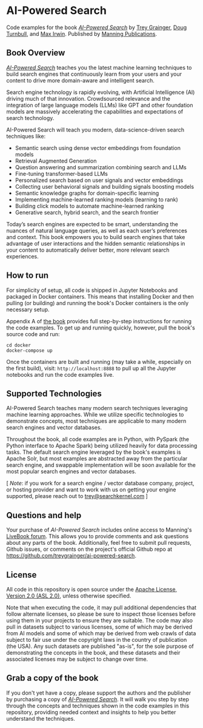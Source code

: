 # AI-Powered Search

Code examples for the book [_AI-Powered Search_](https://aipowerersearch.com) by [Trey Grainger](https://www.linkedin.com/in/treygrainger/), [Doug Turnbull](https://www.linkedin.com/in/softwaredoug/), and [Max Irwin](https://www.linkedin.com/in/maxirwin/). Published by [Manning Publications](https://www.manning.com).

## Book Overview
[_AI-Powered Search_](https://aipowerersearch.com) teaches you the latest machine learning techniques to build search engines that continuously learn from your users and your content to drive more domain-aware and intelligent search.

Search engine technology is rapidly evolving, with Artificial Intelligence (AI) driving much of that innovation. Crowdsourced relevance and the integration of large language models (LLMs) like GPT and other foundation models are massively accelerating the capabilities and expectations of search technology.

AI-Powered Search will teach you modern, data-science-driven search techniques like: 
- Semantic search using dense vector embeddings from foundation models
- Retrieval Augmented Generation
- Question answering and summarization combining search and LLMs
- Fine-tuning transformer-based LLMs
- Personalized search based on  user signals and vector embeddings
- Collecting user behavioral signals and building signals boosting models
- Semantic knowledge graphs for domain-specific learning
- Implementing machine-learned ranking models (learning to rank)
- Building click models to automate machine-learned ranking
- Generative search, hybrid search, and the search frontier

Today’s search engines are expected to be smart, understanding the nuances of natural language queries, as well as each user’s preferences and context. This book empowers you to build search engines that take advantage of user interactions and the hidden semantic relationships in your content to automatically deliver better, more relevant search experiences.

## How to run
For simplicity of setup, all code is shipped in Jupyter Notebooks and packaged in Docker containers. This means that installing Docker and then pulling (or building) and running the book's Docker containers is the only necessary setup.

Appendix A of [the book](https://aipoweredsearch.com) provides full step-by-step instructions for running the code examples. To get up and running quickly, however, pull the book's source code and run:
```
cd docker
docker-compose up
```

Once the containers are built and running (may take a while, especially on the first build), visit:
`http://localhost:8888` to pull up all the Jupyter notebooks and run the code examples live.

## Supported Technologies
AI-Powered Search teaches many modern search techniques leveraging machine learning approaches. While we utilize specific technologies to demonstrate concepts, most techniques are applicable to many modern search engines and vector databases.

Throughout the book, all code examples are in Python, with PySpark (the Python interface to Apache Spark) being utilized heavily for data processing tasks. The default search engine leveraged by the book's examples is Apache Solr, but most examples are abstracted away from the particular search engine, and swappable implementation will be soon available for the most popular search engines and vector databases.

[ *Note*: if you work for a search engine / vector database company, project, or hosting provider and want to work with us on getting your engine supported, please reach out to trey@searchkernel.com ]

## Questions and help
Your purchase of _AI-Powered Search_ includes online access to Manning's [LiveBook forum](https://livebook.manning.com/forum?product=graingert). This allows you to provide comments and ask questions about any parts of the book. Additionally, feel free to submit pull requests, Github issues, or comments on the project's official Github repo at https://github.com/treygrainger/ai-powered-search.

## License
All code in this repository is open source under the [Apache License, Version 2.0 (ASL 2.0)](https://www.apache.org/licenses/LICENSE-2.0), unless otherwise specified.

Note that when executing the code, it may pull additional dependencies that follow alternate licenses, so please be sure to inspect those licenses before using them in your projects to ensure they are suitable. The code may also pull in datasets subject to various licenses, some of which may be derived from AI models and some of which may be derived from web crawls of data subject to fair use under the copyright laws in the country of publication (the USA). Any such datasets are published "as-is", for the sole purpose of demonstrating the concepts in the book, and these datasets and their associated licenses may be subject to change over time.

## Grab a copy of the book
If you don't yet have a copy, please support the authors and the publisher by purchasing a copy of [_AI-Powered Search_](http://aipowerersearch.com). It will walk you step by step through the concepts and techniques shown in the code examples in this repository, providing needed context and insights to help you better understand the techniques.